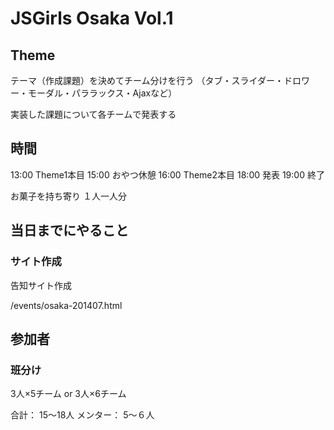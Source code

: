 # JSGirls Osaka Vol.1

## Theme

テーマ（作成課題）を決めてチーム分けを行う
（タブ・スライダー・ドロワー・モーダル・パララックス・Ajaxなど）

実装した課題について各チームで発表する


## 時間

13:00 Theme1本目
15:00 おやつ休憩
16:00 Theme2本目
18:00 発表
19:00 終了

お菓子を持ち寄り
１人一人分

## 当日までにやること

### サイト作成

告知サイト作成

/events/osaka-201407.html


## 参加者

### 班分け

3人×5チーム or 3人×6チーム

合計： 15〜18人
メンター： 5〜６人